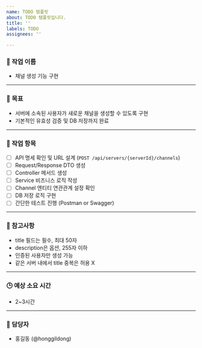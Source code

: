 ```yaml
---
name: TODO 템플릿
about: TODO 탬플릿입니다.
title: ''
labels: TODO
assignees: ''

---
```


### 🧭 작업 이름

- 채널 생성 기능 구현

---

### 🎯 목표

- 서버에 소속된 사용자가 새로운 채널을 생성할 수 있도록 구현
- 기본적인 유효성 검증 및 DB 저장까지 완료

---

### 📌 작업 항목

- [ ]  API 명세 확인 및 URL 설계 (`POST /api/servers/{serverId}/channels`)
- [ ]  Request/Response DTO 생성
- [ ]  Controller 메서드 생성
- [ ]  Service 비즈니스 로직 작성
- [ ]  Channel 엔티티 연관관계 설정 확인
- [ ]  DB 저장 로직 구현
- [ ]  간단한 테스트 진행 (Postman or Swagger)

---

### 📎 참고사항

- title 필드는 필수, 최대 50자
- description은 옵션, 255자 이하
- 인증된 사용자만 생성 가능
- 같은 서버 내에서 title 중복은 허용 X

---

### 🕒 예상 소요 시간

- 2~3시간

---

### 👤 담당자

- 홍길동 (@honggildong)

